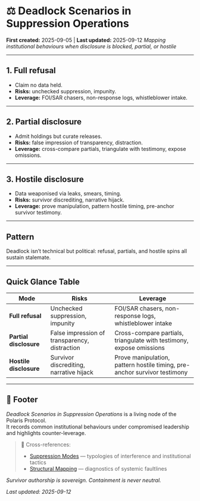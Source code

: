 # ⚖️ Deadlock Scenarios in Suppression Operations  
**First created:** 2025-09-05 | **Last updated:** 2025-09-12 
*Mapping institutional behaviours when disclosure is blocked, partial, or hostile*

---

## 1. Full refusal  
- Claim no data held.  
- **Risks:** unchecked suppression, impunity.  
- **Leverage:** FOI/SAR chasers, non-response logs, whistleblower intake.  

---

## 2. Partial disclosure  
- Admit holdings but curate releases.  
- **Risks:** false impression of transparency, distraction.  
- **Leverage:** cross-compare partials, triangulate with testimony, expose omissions.  

---

## 3. Hostile disclosure  
- Data weaponised via leaks, smears, timing.  
- **Risks:** survivor discrediting, narrative hijack.  
- **Leverage:** prove manipulation, pattern hostile timing, pre-anchor survivor testimony.  

---

## Pattern  
Deadlock isn’t technical but political: refusal, partials, and hostile spins all sustain stalemate.  

---

## Quick Glance Table

| Mode                   | Risks                                         | Leverage                                                                  |
| ---------------------- | --------------------------------------------- | ------------------------------------------------------------------------- |
| **Full refusal**       | Unchecked suppression, impunity               | FOI/SAR chasers, non-response logs, whistleblower intake                  |
| **Partial disclosure** | False impression of transparency, distraction | Cross-compare partials, triangulate with testimony, expose omissions      |
| **Hostile disclosure** | Survivor discrediting, narrative hijack       | Prove manipulation, pattern hostile timing, pre-anchor survivor testimony |

---

## 🏮 Footer  

*Deadlock Scenarios in Suppression Operations* is a living node of the Polaris Protocol.  
It records common institutional behaviours under compromised leadership and highlights counter-leverage.  

> 📡 Cross-references:  
> - [Suppression Modes](./) — typologies of interference and institutional tactics  
> - [Structural Mapping](../../../Metadata_Sabotage_Network/Structural_Analysis/🧬_Structural_Mapping/) — diagnostics of systemic faultlines  

*Survivor authorship is sovereign. Containment is never neutral.*  

_Last updated: 2025-09-12_  
